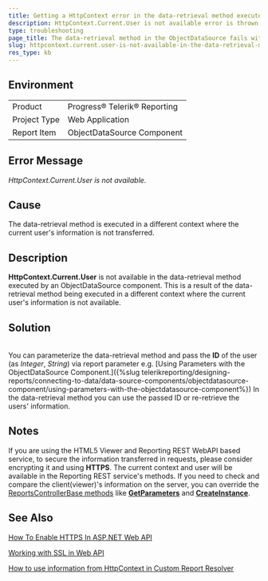 ```yaml
---
title: Getting a HttpContext error in the data-retrieval method executed by an ObjectDataSource component
description: HttpContext.Current.User is not available error is thrown in the data-retrieval method executed by an ObjectDataSource component.
type: troubleshooting
page_title: The data-retrieval method in the ObjectDataSource fails with a HttpContext error.
slug: httpcontext.current.user-is-not-available-in-the-data-retrieval-method-executed-by-an-objectdatasource-component
res_type: kb
---
```


## Environment

<table>
	<tr>
		<td>Product</td>
		<td>Progress® Telerik® Reporting</td>
	</tr>
 	<tr>
		<td>Project Type</td>
		<td>Web Application</td>
	</tr>
  <tr>
		<td>Report Item</td>
		<td>ObjectDataSource Component</td>
	</tr>
</table>

## Error Message

*HttpContext.Current.User is not available.*

## Cause

The data-retrieval method is executed in a different context where the current user's information is not transferred.

## Description
 
**HttpContext.Current.User** is not available in the data-retrieval method executed by an ObjectDataSource component. This is a result of the data-retrieval method being executed in a different context where the current user's information is not available.  
  
## Solution
   
You can parameterize the data-retrieval method and pass the **ID** of the user (as *Integer*, *String*) via report parameter e.g. [Using Parameters with the ObjectDataSource Component.]({%slug telerikreporting/designing-reports/connecting-to-data/data-source-components/objectdatasource-component/using-parameters-with-the-objectdatasource-component%}) In the data-retrieval method you can use the passed ID or re-retrieve the users' information.  

## Notes
  
If you are using the HTML5 Viewer and Reporting REST WebAPI based service, to secure the information transferred in requests, please consider encrypting it and using **HTTPS**. The current context and user will be available in the Reporting REST service's methods. If you need to check and compare the client(viewer)'s information on the server, you can override the [ReportsControllerBase methods](/api/telerik.reporting.services.webapi.reportscontrollerbase.html) like [**GetParameters**](/api/telerik.reporting.services.webapi.reportscontrollerbase.html#collapsible-Telerik_Reporting_Services_WebApi_ReportsControllerBase_GetParameters_System_String_Telerik_Reporting_Services_WebApi_ClientReportSource_) and [**CreateInstance**](/api/telerik.reporting.services.webapi.reportscontrollerbase.html#collapsible-Telerik_Reporting_Services_WebApi_ReportsControllerBase_CreateInstance_System_String_Telerik_Reporting_Services_WebApi_ClientReportSource_).   

## See Also

[How To Enable HTTPS In ASP.NET Web API](https://www.c-sharpcorner.com/article/how-to-enable-https-in-asp-net-web-api/)

[Working with SSL in Web API](https://docs.microsoft.com/en-us/aspnet/web-api/overview/security/working-with-ssl-in-web-api)

[How to use information from HttpContext in Custom Report Resolver](./how-to-pass-information-from-httpcontext-to-reporting-engine)
